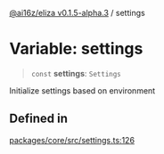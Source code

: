 [@ai16z/eliza v0.1.5-alpha.3](../index.md) / settings

# Variable: settings

> `const` **settings**: `Settings`

Initialize settings based on environment

## Defined in

[packages/core/src/settings.ts:126](https://gitlab.com/elizamems/mems/-/blob/main/packages/core/src/settings.ts#L126)
